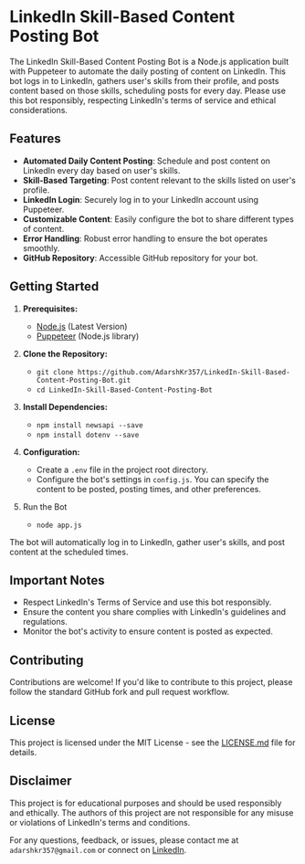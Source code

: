 # LinkedIn Skill-Based Content Posting Bot

The LinkedIn Skill-Based Content Posting Bot is a Node.js application built with Puppeteer to automate the daily posting of content on LinkedIn. This bot logs in to LinkedIn, gathers user's skills from their profile, and posts content based on those skills, scheduling posts for every day. Please use this bot responsibly, respecting LinkedIn's terms of service and ethical considerations.

## Features

- **Automated Daily Content Posting**: Schedule and post content on LinkedIn every day based on user's skills.
- **Skill-Based Targeting**: Post content relevant to the skills listed on user's profile.
- **LinkedIn Login**: Securely log in to your LinkedIn account using Puppeteer.
- **Customizable Content**: Easily configure the bot to share different types of content.
- **Error Handling**: Robust error handling to ensure the bot operates smoothly.
- **GitHub Repository**: Accessible GitHub repository for your bot.

## Getting Started

1. **Prerequisites:**
    - [Node.js](https://nodejs.org/en/download/current) (Latest Version)
    - [Puppeteer](https://www.npmjs.com/package/puppeteer) (Node.js library)

2. **Clone the Repository:**
    - ```git clone https://github.com/AdarshKr357/LinkedIn-Skill-Based-Content-Posting-Bot.git```
    - ```cd LinkedIn-Skill-Based-Content-Posting-Bot```

3. **Install Dependencies:**
    - ```npm install newsapi --save```
    - ```npm install dotenv --save```

4. **Configuration:**
    - Create a ```.env``` file in the project root directory.
    - Configure the bot's settings in ```config.js```. You can specify the content to be posted, posting times, and other preferences.

5. Run the Bot
    - ```node app.js```

The bot will automatically log in to LinkedIn, gather user's skills, and post content at the scheduled times.

## Important Notes
- Respect LinkedIn's Terms of Service and use this bot responsibly.
- Ensure the content you share complies with LinkedIn's guidelines and regulations.
- Monitor the bot's activity to ensure content is posted as expected.

## Contributing

Contributions are welcome! If you'd like to contribute to this project, please follow the standard GitHub fork and pull request workflow.

## License
This project is licensed under the MIT License - see the [LICENSE.md](LICENSE.md) file for details.

## Disclaimer
This project is for educational purposes and should be used responsibly and ethically. The authors of this project are not responsible for any misuse or violations of LinkedIn's terms and conditions.

For any questions, feedback, or issues, please contact me at ```adarshkr357@gmail.com``` or connect on [LinkedIn](https://www.linkedin.com/in/adarshkr357/).

